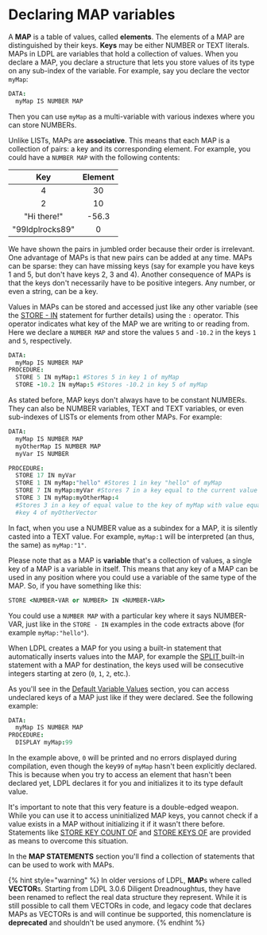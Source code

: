 # Declaring MAP variables

A **MAP** is a table of values, called **elements**. The elements of a MAP are distinguished by their keys. **Keys** may be either NUMBER or TEXT literals. MAPs in LDPL are variables that hold a collection of values. When you declare a MAP, you declare a structure that lets you store values of its type on any sub-index of the variable. For example, say you declare the vector `myMap`:

```coffeescript
DATA:
  myMap IS NUMBER MAP
```

Then you can use `myMap` as a multi-variable with various indexes where you can store NUMBERs.

Unlike LISTs, MAPs are **associative**. This means that each MAP is a collection of pairs: a key and its corresponding element. For example, you could have a `NUMBER MAP` with the following contents:

| Key | Element |
| :---: | :---: |
| 4 | 30 |
| 2 | 10 |
| "Hi there!" | -56.3 |
| "99ldplrocks89" | 0 |

We have shown the pairs in jumbled order because their order is irrelevant. One advantage of MAPs is that new pairs can be added at any time. MAPs can be sparse: they can have missing keys \(say for example you have keys 1 and 5, but don't have keys 2, 3 and 4\). Another consequence of MAPs is that the keys don't necessarily have to be positive integers. Any number, or even a string, can be a key.

Values in MAPs can be stored and accessed just like any other variable \(see the [STORE - IN](../control-flow-statements/store-in.md) statement for further details\) using the `:` operator. This operator indicates what key of the MAP we are writing to or reading from. Here we declare a `NUMBER MAP` and store the values `5` and `-10.2` in the keys `1` and `5`, respectively.

```coffeescript
DATA:
  myMap IS NUMBER MAP
PROCEDURE:
  STORE 5 IN myMap:1 #Stores 5 in key 1 of myMap
  STORE -10.2 IN myMap:5 #Stores -10.2 in key 5 of myMap
```

As stated before, MAP keys don't always have to be constant NUMBERs. They can also be NUMBER variables, TEXT and TEXT variables, or even sub-indexes of LISTs or elements from other MAPs. For example:

```coffeescript
DATA:
  myMap IS NUMBER MAP
  myOtherMap IS NUMBER MAP
  myVar IS NUMBER

PROCEDURE:
  STORE 17 IN myVar
  STORE 1 IN myMap:"hello" #Stores 1 in key "hello" of myMap
  STORE 7 IN myMap:myVar #Stores 7 in a key equal to the current value of myVar
  STORE 3 IN myMap:myOtherMap:4
  #Stores 3 in a key of equal value to the key of myMap with value equal to
  #key 4 of myOtherVector
```

In fact, when you use a NUMBER value as a subindex for a MAP, it is silently casted into a TEXT value. For example, `myMap:1` will be interpreted \(an thus, the same\) as `myMap:"1"`.

Please note that as a MAP is **variable** that's a collection of values, a single key of a MAP is a variable in itself. This means that any key of a MAP can be used in any position where you could use a variable of the same type of the MAP. So, if you have something like this:

```coffeescript
STORE <NUMBER-VAR or NUMBER> IN <NUMBER-VAR>
```

You could use a `NUMBER MAP` with a particular key where it says NUMBER-VAR, just like in the `STORE - IN` examples in the code extracts above \(for example `myMap:"hello"`\).

When LDPL creates a MAP for you using a built-in statement that automatically inserts values into the MAP, for example the [SPLIT ](../text-statements/split-by-in.md)built-in statement with a MAP for destination, the keys used will be consecutive integers starting at zero \(`0`, `1`, `2`, etc.\).

As you'll see in the [Default Variable Values](default-variable-values.md) section, you can access undeclared keys of a MAP just like if they were declared. See the following example:

```coffeescript
DATA:
  myMap IS NUMBER MAP
PROCEDURE:
  DISPLAY myMap:99
```

In the example above, `0` will be printed and no errors displayed during compilation, even though the key`99` of `myMap` hasn't been explicitly declared. This is because when you try to access an element that hasn't been declared yet, LDPL declares it for you and initializes it to its type default value.

It's important to note that this very feature is a double-edged weapon. While you can use it to access uninitialized MAP keys, you cannot check if a value exists in a MAP without initializing it if it wasn't there before. Statements like [STORE KEY COUNT OF](../vector-statements/store-index-count-of-in.md) and [STORE KEYS OF](../vector-statements/store-indices-of-in.md) are provided as means to overcome this situation.

In the **MAP STATEMENTS** section you'll find a collection of statements that can be used to work with MAPs.

{% hint style="warning" %}
In older versions of LDPL, **MAP**s where called **VECTOR**s. Starting from LDPL 3.0.6 Diligent Dreadnoughtus, they have been renamed to reflect the real data structure they represent. While it is still possible to call them VECTORs in code, and legacy code that declares MAPs as VECTORs is and will continue be supported, this nomenclature is **deprecated** and shouldn't be used anymore.
{% endhint %}


